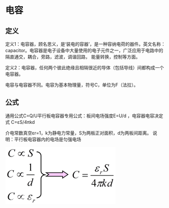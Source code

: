 # 电容

## 定义

定义1：电容器，顾名思义，是‘装电的容器’，是一种容纳电荷的器件。英文名称：capacitor。电容器是电子设备中大量使用的电子元件之一，广泛应用于电路中的隔直通交，耦合，旁路，滤波，调谐回路， 能量转换，控制等方面。

定义2：电容器，任何两个彼此绝缘且相隔很近的导体（包括导线）间都构成一个电容器。

电容与电容器不同。电容为基本物理量，符号C，单位为F（法拉）。

## 公式

通用公式C=Q/U平行板电容器专用公式：板间电场强度E=U/d ，电容器电容决定式 C=εS/4πkd

介电常数真空εr=1，k为静电力常量，S为两板正对面积，d为两板间距离。
说明：平行板电容器内的电场是匀强电场

![pic](image/capacitor.jpg)

